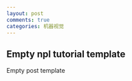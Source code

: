 ```yaml
---
layout: post
comments: true
categories: 机器视觉
---
```


## Empty npl tutorial template

Empty post template